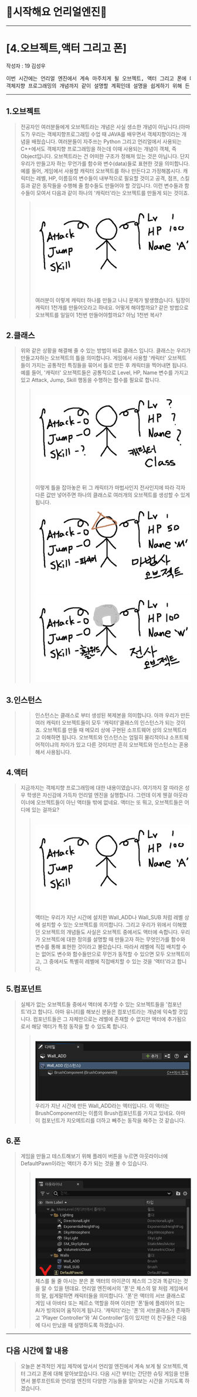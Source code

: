 # :raccoon:시작해요 언리얼엔진🌳


---

# [4.오브젝트,액터 그리고 폰]
작성자 : 19 김성우

<pre>
이번 시간에는 언리얼 엔진에서 계속 마주치게 될 오브젝트, 액터 그리고 폰에 대해 설명해보겠습니다.
객체지향 프로그래밍의 개념까지 같이 설명할 계획인데 설명을 쉽게하기 위해 든 예시에는 약간의 비약이 있을 수 있으니 작성자가 말하고자하는 의도만 파악해주시면 감사하겠습니다.
</pre>

---
  
## 1.오브젝트
> 전공자인 여러분들에게 오브젝트라는 개념은 사실 생소한 개념이 아닙니다.(아마도?) 우리는 객체지향프로그래밍 수업 때 JAVA를 배우면서 객체지향이라는 개념을 배웠습니다.
> 여러분들이 자주쓰는 Python 그리고 언리얼에서 사용되는 C++에서도 객체지향 프로그래밍을 하는데 이때 사용되는 개념이 객체, 즉 Object입니다.
> 오브젝트라는 건 어떠한 구조가 정해져 있는 것은 아닙니다. 단지 우리가 만들고자 하는 무언가를 함수와 변수(data)들로 표현한 것을 의미합니다.
> 예를 들어, 게임에서 사용할 캐릭터 오브젝트를 하나 만든다고 가정해봅시다. 캐릭터는 레벨, HP, 이름등의 변수들이 내부적으로 필요할 것이고
> 공격, 점프, 스킬 등과 같은 동작들을 수행해 줄 함수들도 만들어야 할 것입니다. 이런 변수들과 함수들이 모여서 다음과 같이 하나의 '캐릭터'라는 오브젝트를 만들게 되는 것이죠.
>> <br>![image](./Pic/p1.png)
><br>여러분이 이렇게 캐릭터 하나를 만들고 나니 문제가 발생했습니다. 팀장이 캐릭터 1천개를 만들어오라고 하네요. 어떻게 해야할까요? 같은 방법으로 오브젝트를 일일이 1천번 만들어야할까요? 아님 1천번 복사?

## 2.클래스
>위와 같은 상황을 해결해 줄 수 있는 방법이 바로 클래스 입니다. 클래스는 우리가 만들고자하는 오브젝트의 틀을 의미합니다.
> 게임에서 사용할 '캐릭터' 오브젝트들이 가지는 공통적인 특징들을 묶어서 틀로 만든 후 캐릭터을 찍어내면 됩니다.
> 예를 들어, '캐릭터' 오브젝트들은 공통적으로 Level, HP, Name 변수를 가지고 있고 Attack, Jump, Skill 행동을 수행하는 함수를 필요로 합니다.
>> <br>![image](./Pic/p2.png)
> <br> 이렇게 틀을 잡아놓은 뒤 그 캐릭터가 마법사인지 전사인지에 따라 각자 다른 값만 넣어주면 하나의 클래스로 여러개의 오브젝트를 생성할 수 있게됩니다.
>> <br>![image](./Pic/p3.png)
>> <br>![image](./Pic/p4.png)

## 3.인스턴스
>> 인스턴스는 클래스로 부터 생성된 복제본을 의미합니다. 아까 우리가 만든 여러 캐릭터 오브젝트들이 모두 '캐릭터'클래스의 인스턴스가 되는 것이죠.
>> 오브젝트를 만들 때 메모리 상에 구현된 소프트웨어 상의 오브젝트라고 이해하면 됩니다. 오브젝트와 인스턴스는 엄밀히 물리적이냐 소프트웨어적이냐의 차이가 있고 다른 것이지만 흔히 오브젝트와 인스턴스는 혼용해서 사용됩니다. 

## 4.액터
>  지금까지는 객체지향 프로그래밍에 대한 내용이였습니다. 여기까지 잘 따라온 성우 학생은 자신감에 가득차 언리얼 엔진을 실행합니다. 그런데 이게 웬걸 아웃라이너에 오브젝트들이 아닌 액터들 밖에 없네요.
>  액터는 또 뭐고, 오브젝트들은 어디에 있는 걸까요?
> > <br>![image](./Pic/p1.png)
> <br> 액터는 우리가 지난 시간에 설치한 Wall_ADD나 Wall_SUB 처럼 레벨 상에 설치할 수 있는 오브젝트를 의미합니다. 그리고 우리가 위에서 이해했던 오브젝트의 개념들도 사실은 오브젝트 중에서도 액터에 속합니다.
> 우리가 오브젝트에 대한 정의를 설명할 때 만들고자 하는 무엇인가를 함수와 변수를 통해 표현한 것이라고 불렀습니다. 따라서 레벨에 직접 배치할 수는 없어도 변수와 함수들만으로 무언가 동작할 수 있으면 모두 오브젝트이고, 그 중에서도 특별히
> 레벨에 직접배치할 수 있는 것을 '액터'라고 합니다.

## 5.컴포넌트
> 실체가 없는 오브젝트들 중에서 액터에 추가할 수 있는 오브젝트들을 '컴포넌트'라고 합니다. 아마 유니티를 해보신 분들은 컴포넌트라는 개념에 익숙할 것입니다.
> 컴포넌트들은 그 자체만으로는 레벨에 존재할 수 없지만 액터에 추가됨으로서 해당 액터가 특정 동작을 할 수 있도록 합니다.
>> <br>![image](./Pic/p6.png)
> > <br>우리가 지난 시간에 만든 Wall_ADD라는 액터입니다. 이 액터는 BrushComponent라는 이름의 Brush컴포넌트를 가지고 있네요. 아마 이 컴포넌트가 지오메트리를 더하고 빼주는 동작을 해주는 것 같습니다.

## 6.폰
> 게임을 만들고 테스트해보기 위해 플레이 버튼을 누르면 아웃라이너에 DefaultPawn이라는 액터가 추가 되는 것을 볼 수 있습니다.
>> <br>![image](./Pic/p7.png)
> 체스를 둘 줄 아시는 분은 폰 액터의 아이콘이 체스의 그것과 똑같다는 것을 알 수 있을 텐데요. 언리얼 엔진에서의 '폰'은 체스의 말 처럼 게임에서의 말, 쉽게말하면 캐릭터들을 의미합니다.
> '폰'은 액터의 서브 클래스로 게임 내 아바타 또는 페르소 역할을 하며 이러한 '폰'들에 플레이어 또는 AI가 빙의되어 움직이게 됩니다.
> '캐릭터'라는 '폰'의 서브클래스가 존재하고 'Player Controller'와 'AI Controller'등이 있지만 이 친구들은 다음에 다시 만났을 때 설명하도록 하겠습니다.

---
## 다음 시간에 할 내용
> 오늘은 본격적인 게임 제작에 앞서서 언리얼 엔진에서 계속 보게 될 오브젝트,액터 그리고 폰에 대해 알아보았습니다.
> 다음 시간 부터는 간단한 슈팅 게임을 만들면서 블루프린트와 언리얼 엔진의 다양한 기능들을 알아보는 시간을 가지도록 하겠습니다.

